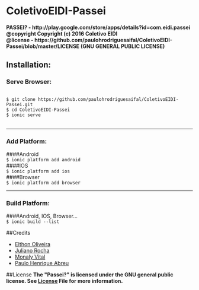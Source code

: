 # ColetivoEIDI-Passei
  
 <strong>
  PASSEI? - http://play.google.com/store/apps/details?id=com.eidi.passei<br/>
  @copyright Copyright (c) 2016 Coletivo EIDI<br/>
  @license - https://github.com/paulohrodriguesaifal/ColetivoEIDI-Passei/blob/master/LICENSE (GNU GENERAL PUBLIC LICENSE)
 </strong>

  <h2>Installation:</h2>
  <h3>Serve Browser:</h3>
<pre>
<code>
$ git clone https://github.com/paulohrodriguesaifal/ColetivoEIDI-Passei.git
$ cd ColetivoEIDI-Passei
$ ionic serve
</code>
</pre>
<hr>
<h3>Add Platform:</h3>
####Android<br/>
<code>$ ionic platform add android</code><br/>
####IOS<br/>
<code>$ ionic platform add ios</code><br/>
####Browser<br/>
<code>$ ionic platform add browser</code><br/>
<hr>
<h3>Build Platform:</h3>
####Android, IOS, Browser...<br/>
<code>$ ionic build --list</code>

##Credits
<ul>
  <li><a href="https://github.com/el7hon">Elthon Oliveira</a></li>
  <li><a href="https://github.com/Juliano-rb">Juliano Rocha</a></li>
  <li><a href="https://github.com/MonalyVital">Monaly Vital</a></li>
  <li><a href="https://github.com/paulohrodriguesaifal">Paulo Henrique Abreu</a></li>
</ul>

##License
<strong>The "Passei?" is licensed under the GNU general public license. See <a href="https://github.com/paulohrodriguesaifal/ColetivoEIDI-Passei/blob/master/LICENSE">License</a> File for more information.</strong>
